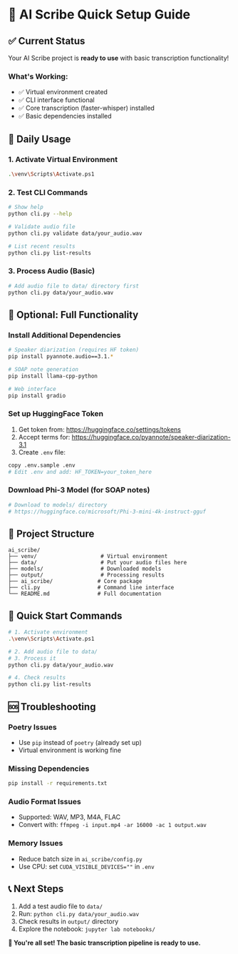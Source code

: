 # 🚀 AI Scribe Quick Setup Guide

## ✅ Current Status
Your AI Scribe project is **ready to use** with basic transcription functionality!

### What's Working:
- ✅ Virtual environment created
- ✅ CLI interface functional
- ✅ Core transcription (faster-whisper) installed
- ✅ Basic dependencies installed

## 🔧 Daily Usage

### 1. Activate Virtual Environment
```bash
.\venv\Scripts\Activate.ps1
```

### 2. Test CLI Commands
```bash
# Show help
python cli.py --help

# Validate audio file
python cli.py validate data/your_audio.wav

# List recent results
python cli.py list-results
```

### 3. Process Audio (Basic)
```bash
# Add audio file to data/ directory first
python cli.py data/your_audio.wav
```

## 🔄 Optional: Full Functionality

### Install Additional Dependencies
```bash
# Speaker diarization (requires HF token)
pip install pyannote.audio==3.1.*

# SOAP note generation
pip install llama-cpp-python

# Web interface
pip install gradio
```

### Set up HuggingFace Token
1. Get token from: https://huggingface.co/settings/tokens
2. Accept terms for: https://huggingface.co/pyannote/speaker-diarization-3.1
3. Create `.env` file:
```bash
copy .env.sample .env
# Edit .env and add: HF_TOKEN=your_token_here
```

### Download Phi-3 Model (for SOAP notes)
```bash
# Download to models/ directory
# https://huggingface.co/microsoft/Phi-3-mini-4k-instruct-gguf
```

## 📁 Project Structure
```
ai_scribe/
├── venv/                    # Virtual environment
├── data/                    # Put your audio files here
├── models/                  # Downloaded models
├── output/                  # Processing results
├── ai_scribe/              # Core package
├── cli.py                  # Command line interface
└── README.md               # Full documentation
```

## 🎯 Quick Start Commands
```bash
# 1. Activate environment
.\venv\Scripts\Activate.ps1

# 2. Add audio file to data/
# 3. Process it
python cli.py data/your_audio.wav

# 4. Check results
python cli.py list-results
```

## 🆘 Troubleshooting

### Poetry Issues
- Use `pip` instead of `poetry` (already set up)
- Virtual environment is working fine

### Missing Dependencies
```bash
pip install -r requirements.txt
```

### Audio Format Issues
- Supported: WAV, MP3, M4A, FLAC
- Convert with: `ffmpeg -i input.mp4 -ar 16000 -ac 1 output.wav`

### Memory Issues
- Reduce batch size in `ai_scribe/config.py`
- Use CPU: set `CUDA_VISIBLE_DEVICES=""` in `.env`

## 📞 Next Steps
1. Add a test audio file to `data/`
2. Run: `python cli.py data/your_audio.wav`
3. Check results in `output/` directory
4. Explore the notebook: `jupyter lab notebooks/`

**🎉 You're all set! The basic transcription pipeline is ready to use.** 